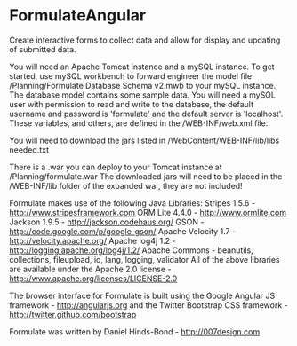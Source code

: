 FormulateAngular
================

Create interactive forms to collect data and allow for display and updating of submitted data.

You will need an Apache Tomcat instance and a mySQL instance.
To get started, use mySQL workbench to forward engineer the model file /Planning/Formulate Database Schema v2.mwb
to your mySQL instance.  The database model contains some sample data.
You will need a mySQL user with permission to read and write to the database, 
the default username and password is 'formulate' and the default server is 'localhost'.
These variables, and others, are defined in the /WEB-INF/web.xml file.

You will need to download the jars listed in /WebContent/WEB-INF/lib/libs needed.txt

There is a .war you can deploy to your Tomcat instance at /Planning/formulate.war
The downloaded jars will need to be placed in the /WEB-INF/lib folder of the expanded war, they are not included!

Formulate makes use of the following Java Libraries:
Stripes 1.5.6 - http://www.stripesframework.com
ORM Lite 4.4.0 - http://www.ormlite.com
Jackson 1.9.5 - http://jackson.codehaus.org/
GSON - http://code.google.com/p/google-gson/
Apache Velocity 1.7 - http://velocity.apache.org/
Apache log4j 1.2 - http://logging.apache.org/log4j/1.2/
Apache Commons - beanutils, collections, fileupload, io, lang, logging, validator
All of the above libraries are available under the Apache 2.0 license - http://www.apache.org/licenses/LICENSE-2.0 

The browser interface for Formulate is built using the Google Angular JS framework - http://angularjs.org 
and the Twitter Bootstrap CSS framework - http://twitter.github.com/bootstrap 

Formulate was written by Daniel Hinds-Bond - http://007design.com
